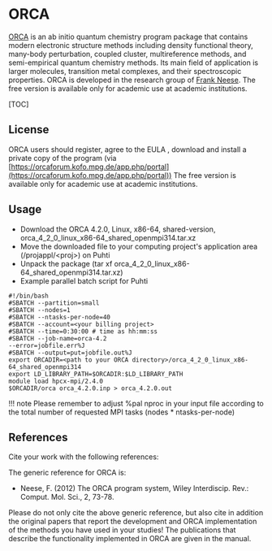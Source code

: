 # ORCA

[ORCA](https://orcaforum.kofo.mpg.de/app.php/portal ) is an ab initio quantum chemistry program package that contains modern electronic structure methods including density functional theory, many-body perturbation, coupled cluster, multireference methods, and semi-empirical quantum chemistry methods. Its main field of application is larger molecules, transition metal complexes, and their spectroscopic properties. ORCA is developed in the research group of [Frank Neese](https://en.wikipedia.org/wiki/Frank_Neese). The free version is available only for academic use at academic institutions. 

[TOC]

## License
 
ORCA users should register, agree to the EULA , download and install a private copy of the program (via [https://orcaforum.kofo.mpg.de/app.php/portal](https://orcaforum.kofo.mpg.de/app.php/portal))
The free version is available only for academic use at academic institutions.

## Usage

- Download the ORCA 4.2.0, Linux, x86-64, shared-version, orca_4_2_0_linux_x86-64_shared_openmpi314.tar.xz
- Move the downloaded file to your computing project's application area (/projappl/<proj\>) on Puhti
- Unpack the package (tar xf orca_4_2_0_linux_x86-64_shared_openmpi314.tar.xz)
- Example parallel batch script for Puhti

```
#!/bin/bash
#SBATCH --partition=small
#SBATCH --nodes=1
#SBATCH --ntasks-per-node=40
#SBATCH --account=<your billing project>
#SBATCH --time=0:30:00 # time as hh:mm:ss
#SBATCH --job-name=orca-4.2
--error=jobfile.err%J
#SBATCH --output=put=jobfile.out%J
export ORCADIR=<path to your ORCA directory>/orca_4_2_0_linux_x86-64_shared_openmpi314
export LD_LIBRARY_PATH=$ORCADIR:$LD_LIBRARY_PATH
module load hpcx-mpi/2.4.0
$ORCADIR/orca orca_4.2.0.inp > orca_4.2.0.out
```
!!! note
    Please remember to adjust %pal nproc in your input file according to the total number of requested MPI tasks (nodes * ntasks-per-node) 

## References

Cite your work with the following references:

The generic reference for ORCA is:
- Neese, F. (2012) The ORCA program system, Wiley Interdiscip. Rev.: Comput. Mol. Sci., 2, 73-78.

Please do not only cite the above generic reference, but also cite in addition the original
papers that report the development and ORCA implementation of the methods you have used in
your studies! The publications that describe the functionality implemented in ORCA are
given in the manual.
